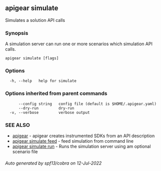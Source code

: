 ## apigear simulate

Simulates a solution API calls

### Synopsis

A simulation server can run one or more scenarios which simulation API calls.

```
apigear simulate [flags]
```

### Options

```
  -h, --help   help for simulate
```

### Options inherited from parent commands

```
      --config string   config file (default is $HOME/.apigear.yaml)
      --dry-run         dry-run
  -v, --verbose         verbose output
```

### SEE ALSO

* [apigear](apigear.md)	 - apigear creates instrumented SDKs from an API description
* [apigear simulate feed](apigear_simulate_feed.md)	 - feed simulation from command line
* [apigear simulate run](apigear_simulate_run.md)	 - Runs the simulation server using am optional scenario file

###### Auto generated by spf13/cobra on 12-Jul-2022
